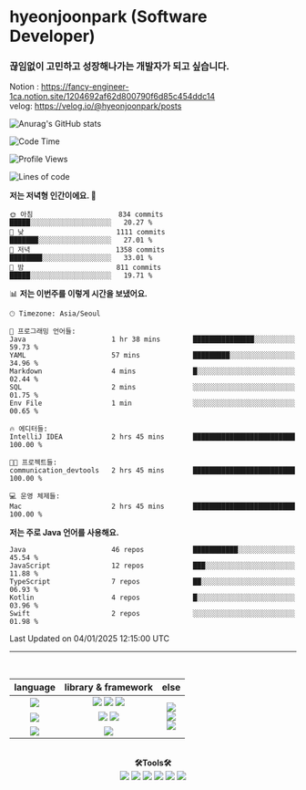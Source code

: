 # hyeonjoonpark (Software Developer)
### 끊임없이 고민하고 성장해나가는 개발자가 되고 싶습니다.

Notion : https://fancy-engineer-1ca.notion.site/1204692af62d800790f6d85c454ddc14
<br>
velog: https://velog.io/@hyeonjoonpark/posts

![Anurag's GitHub stats](https://github-readme-stats.vercel.app/api?username=hyeonjoonpark&show_icons=true&theme=dracula)

<!--START_SECTION:waka-->
![Code Time](http://img.shields.io/badge/Code%20Time-499%20hrs%2036%20mins-blue)

![Profile Views](http://img.shields.io/badge/Profile%20Views-16-blue)

![Lines of code](https://img.shields.io/badge/%EC%A0%80%EB%8A%94%20%EC%97%AC%ED%83%9C%EA%B9%8C%EC%A7%80%20-2.2%20million%20%EC%A4%84%EC%9D%98%20%EC%BD%94%EB%93%9C%EB%A5%BC%20%EC%9E%91%EC%84%B1%ED%96%88%EC%96%B4%EC%9A%94.-blue)

**저는 저녁형 인간이에요. 🦉** 

```text
🌞 아침                     834 commits         █████░░░░░░░░░░░░░░░░░░░░   20.27 % 
🌆 낮　                     1111 commits        ███████░░░░░░░░░░░░░░░░░░   27.01 % 
🌃 저녁                     1358 commits        ████████░░░░░░░░░░░░░░░░░   33.01 % 
🌙 밤　                     811 commits         █████░░░░░░░░░░░░░░░░░░░░   19.71 % 
```


📊 **저는 이번주를 이렇게 시간을 보냈어요.** 

```text
🕑︎ Timezone: Asia/Seoul

💬 프로그래밍 언어들: 
Java                     1 hr 38 mins        ███████████████░░░░░░░░░░   59.73 % 
YAML                     57 mins             █████████░░░░░░░░░░░░░░░░   34.96 % 
Markdown                 4 mins              █░░░░░░░░░░░░░░░░░░░░░░░░   02.44 % 
SQL                      2 mins              ░░░░░░░░░░░░░░░░░░░░░░░░░   01.75 % 
Env File                 1 min               ░░░░░░░░░░░░░░░░░░░░░░░░░   00.65 % 

🔥 에디터들: 
IntelliJ IDEA            2 hrs 45 mins       █████████████████████████   100.00 % 

🐱‍💻 프로젝트들: 
communication_devtools   2 hrs 45 mins       █████████████████████████   100.00 % 

💻 운영 체제들: 
Mac                      2 hrs 45 mins       █████████████████████████   100.00 % 
```

**저는 주로 Java 언어를 사용해요.** 

```text
Java                     46 repos            ███████████░░░░░░░░░░░░░░   45.54 % 
JavaScript               12 repos            ███░░░░░░░░░░░░░░░░░░░░░░   11.88 % 
TypeScript               7 repos             ██░░░░░░░░░░░░░░░░░░░░░░░   06.93 % 
Kotlin                   4 repos             █░░░░░░░░░░░░░░░░░░░░░░░░   03.96 % 
Swift                    2 repos             ░░░░░░░░░░░░░░░░░░░░░░░░░   01.98 % 
```




 Last Updated on 04/01/2025 12:15:00 UTC
<!--END_SECTION:waka-->
---
<br>

<div align="left">
<div align="center"> 
<table style="text-align: center;">
  <thead>
    <tr>
      <th>language</th>
      <th>library & framework</th>
      <th>else</th>
    </tr>
  </thead>
  <tbody>
    <tr>
      <td><img src="https://img.shields.io/badge/Javascript-e4e94f?style=for-the-badge&logo=javascript&logoColor=white"/></td>
      <td>
        <img src="https://img.shields.io/badge/Node.js-02a100?style=for-the-badge&logo=node.js&logoColor=white"/>
        <img src="https://img.shields.io/badge/express-000000?style=for-the-badge&logo=express&logoColor=white"/>
        <img src="https://img.shields.io/badge/React-61DAFB?style=for-the-badge&logo=React&logoColor=black"/>
      </td>
      <td rowspan="4">
        <img src="https://img.shields.io/badge/MySQL-ac4534?style=for-the-badge&logo=mysql&logoColor=black"/><br>
        <img src="https://img.shields.io/badge/ORACLE-F80000?style=for-the-badge&logo=oracle&logoColor=white"/><br>
        <img src="https://img.shields.io/badge/Docker-2496ED?style=for-the-badge&logo=Docker&logoColor=white"/><br>
      </td>
    </tr>
    <tr>
      <td><img src="https://img.shields.io/badge/Java-007396?style=for-the-badge&logo=java&logoColor=white"/></td>
      <td>
        <img src="https://img.shields.io/badge/spring-6DB33F?style=for-the-badge&logo=spring&logoColor=white"/>
        <img src="https://img.shields.io/badge/JPA-90ee90?style=for-the-badge&logo=JPA&logoColor=black"/>
      </td>
    </tr>
    <tr>
      <td><img src="https://img.shields.io/badge/Dart-343939?style=for-the-badge&logo=dart&logoColor=black"/></td>
      <td><img src="https://img.shields.io/badge/Flutter-02569B?style=for-the-badge&logo=flutter&logoColor=white"/></td>
    </tr>
  </tbody>
</table>

<br>

  <div align="center">
<b>🛠Tools🛠</b>
  </div>
  <div align="center">
<img src="https://img.shields.io/badge/Visual Studio code-24acf2?style=for-the-badge&logo=visualstudiocode&logoColor=white"/>
<img src="https://img.shields.io/badge/IntelliJ-darkblue?style=for-the-badge&logo=intelliJ&logoColor=white"/>
<img src="https://img.shields.io/badge/Android Studio-24acf2?style=for-the-badge&logo=androidstudio&logoColor=white"/>
<img src="https://img.shields.io/badge/Xcode-147EFB?style=for-the-badge&logo=Xcode&logoColor=white"/>
<img src="https://img.shields.io/badge/Git-orange?style=for-the-badge&logo=Git&logoColor=white"/>
<img src="https://img.shields.io/badge/Github-black?style=for-the-badge&logo=Github&logoColor=white"/>
  </div>
  <br>

</div>


